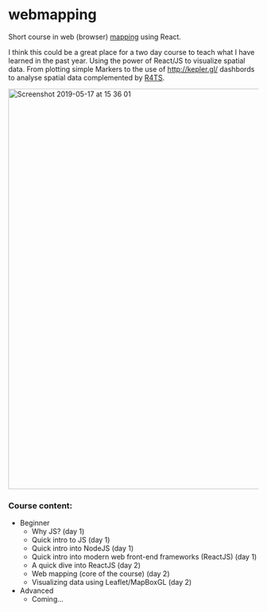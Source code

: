 # webmapping
Short course in web (browser) [mapping](https://en.wikipedia.org/wiki/Web_mapping) using React. 


I think this could be a great place for a two day course to teach what I have learned in the past year. Using the power of React/JS to visualize spatial data. From plotting simple Markers to the use of http://kepler.gl/ dashbords to analyse spatial data complemented by [R4TS](https://github.com/ITSLeeds/R4TS).

<img width="804" alt="Screenshot 2019-05-17 at 15 36 01" src="https://user-images.githubusercontent.com/408568/57935369-865c7580-78b9-11e9-8108-86ed586d38a8.png">

### Course content:

* Beginner
  * Why JS? (day 1)
  * Quick intro to JS (day 1)
  * Quick intro into NodeJS (day 1)
  * Quick intro into modern web front-end frameworks (ReactJS) (day 1)
  * A quick dive into ReactJS (day 2)
  * Web mapping (core of the course)  (day 2)
  * Visualizing data using Leaflet/MapBoxGL (day 2)
* Advanced
  * Coming...
